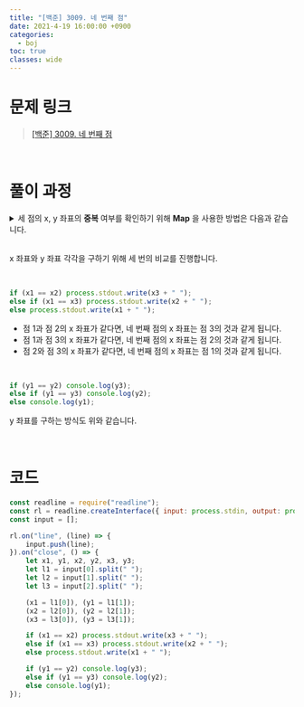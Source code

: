 ```yaml
---
title: "[백준] 3009. 네 번째 점"
date: 2021-4-19 16:00:00 +0900
categories:
  - boj
toc: true
classes: wide
---
```


# 문제 링크

> [[백준] 3009. 네 번째 점](https://www.acmicpc.net/problem/3009)

<br>

# 풀이 과정

<details>
<summary>세 점의 x, y 좌표의 <b>중복</b> 여부를 확인하기 위해 <b>Map</b> 을 사용한 방법은 다음과 같습니다.</summary>
<div markdown="1">

```jsx
const readline = require("readline");
const rl = readline.createInterface({ input: process.stdin, output: process.stdout });
const input = [];

rl.on("line", (line) => {
    input.push(line);
}).on("close", () => {
    let hor = new Map(),
        ver = new Map();

    for (let i = 0; i < input.length; i++) {
        let pos = input[i].split(" ");
        hor.set(pos[0], (hor.get(pos[0]) ?? 0) + 1);
        ver.set(pos[1], (ver.get(pos[1]) ?? 0) + 1);
    }

    hor.forEach((val, key) => {
        if (val == 1) process.stdout.write(key + " ");
    });

    ver.forEach((val, key) => {
        if (val == 1) console.log(key);
    });
});
```

</div>
</details>

<br>

x 좌표와 y 좌표 각각을 구하기 위해 세 번의 비교를 진행합니다.

<br>

```jsx
if (x1 == x2) process.stdout.write(x3 + " ");
else if (x1 == x3) process.stdout.write(x2 + " ");
else process.stdout.write(x1 + " ");
```

- 점 1과 점 2의 x 좌표가 같다면, 네 번째 점의 x 좌표는 점 3의 것과 같게 됩니다.
- 점 1과 점 3의 x 좌표가 같다면, 네 번째 점의 x 좌표는 점 2의 것과 같게 됩니다.
- 점 2와 점 3의 x 좌표가 같다면, 네 번째 점의 x 좌표는 점 1의 것과 같게 됩니다.

<br>

```jsx
if (y1 == y2) console.log(y3);
else if (y1 == y3) console.log(y2);
else console.log(y1);
```

y 좌표를 구하는 방식도 위와 같습니다.

<br>

# 코드

```jsx
const readline = require("readline");
const rl = readline.createInterface({ input: process.stdin, output: process.stdout });
const input = [];

rl.on("line", (line) => {
    input.push(line);
}).on("close", () => {
    let x1, y1, x2, y2, x3, y3;
    let l1 = input[0].split(" ");
    let l2 = input[1].split(" ");
    let l3 = input[2].split(" ");

    (x1 = l1[0]), (y1 = l1[1]);
    (x2 = l2[0]), (y2 = l2[1]);
    (x3 = l3[0]), (y3 = l3[1]);

    if (x1 == x2) process.stdout.write(x3 + " ");
    else if (x1 == x3) process.stdout.write(x2 + " ");
    else process.stdout.write(x1 + " ");

    if (y1 == y2) console.log(y3);
    else if (y1 == y3) console.log(y2);
    else console.log(y1);
});
```